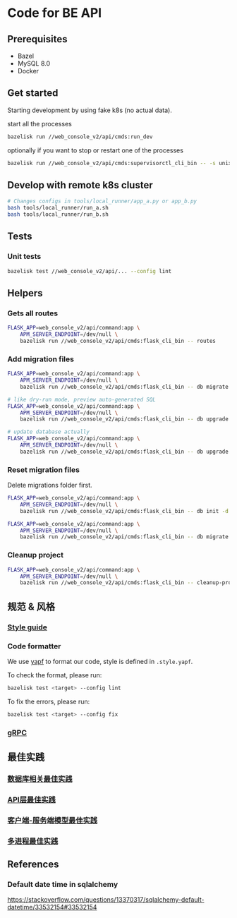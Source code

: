 # Code for BE API

## Prerequisites

* Bazel
* MySQL 8.0
* Docker

## Get started

Starting development by using fake k8s (no actual data).

start all the processes

```bash
bazelisk run //web_console_v2/api/cmds:run_dev
```

optionally if you want to stop or restart one of the processes

```bash
bazelisk run //web_console_v2/api/cmds:supervisorctl_cli_bin -- -s unix:///tmp/supervisor.sock
```

## Develop with remote k8s cluster

```bash
# Changes configs in tools/local_runner/app_a.py or app_b.py
bash tools/local_runner/run_a.sh
bash tools/local_runner/run_b.sh
```

## Tests

### Unit tests

```bash
bazelisk test //web_console_v2/api/... --config lint
```

## Helpers

### Gets all routes

```bash
FLASK_APP=web_console_v2/api/command:app \
    APM_SERVER_ENDPOINT=/dev/null \
    bazelisk run //web_console_v2/api/cmds:flask_cli_bin -- routes
```

### Add migration files

```bash
FLASK_APP=web_console_v2/api/command:app \
    APM_SERVER_ENDPOINT=/dev/null \
    bazelisk run //web_console_v2/api/cmds:flask_cli_bin -- db migrate -m "Whats' changed" -d web_console_v2/api/migrations

# like dry-run mode, preview auto-generated SQL
FLASK_APP=web_console_v2/api/command:app \
    APM_SERVER_ENDPOINT=/dev/null \
    bazelisk run //web_console_v2/api/cmds:flask_cli_bin -- db upgrade --sql -d web_console_v2/api/migrations

# update database actually
FLASK_APP=web_console_v2/api/command:app \
    APM_SERVER_ENDPOINT=/dev/null \
    bazelisk run //web_console_v2/api/cmds:flask_cli_bin -- db upgrade -d web_console_v2/api/migrations
```

### Reset migration files

Delete migrations folder first.

```bash
FLASK_APP=web_console_v2/api/command:app \
    APM_SERVER_ENDPOINT=/dev/null \
    bazelisk run //web_console_v2/api/cmds:flask_cli_bin -- db init -d web_console_v2/api/migrations

FLASK_APP=web_console_v2/api/command:app \
    APM_SERVER_ENDPOINT=/dev/null \
    bazelisk run //web_console_v2/api/cmds:flask_cli_bin -- db migrate -m "Initial migration." -d web_console_v2/api/migrations
```

### Cleanup project

```bash
FLASK_APP=web_console_v2/api/command:app \
    APM_SERVER_ENDPOINT=/dev/null \
    bazelisk run //web_console_v2/api/cmds:flask_cli_bin -- cleanup-project <project_id>
```

## 规范 & 风格

### [Style guide](docs/style_guide.md)

### Code formatter

We use [yapf](https://github.com/google/yapf) to format our code, style is defined in `.style.yapf`.

To check the format, please run:

```bash
bazelisk test <target> --config lint
```

To fix the errors, please run:

```bash
bazelisk test <target> --config fix
```

### [gRPC](docs/grpc.md)

## 最佳实践

### [数据库相关最佳实践](docs/best_practices/db.md)

### [API层最佳实践](docs/best_practices.md)

### [客户端-服务端模型最佳实践](docs/best_practices/client_server.md)

### [多进程最佳实践](docs/best_practices/multiprocess.md)

## References

### Default date time in sqlalchemy

https://stackoverflow.com/questions/13370317/sqlalchemy-default-datetime/33532154#33532154
